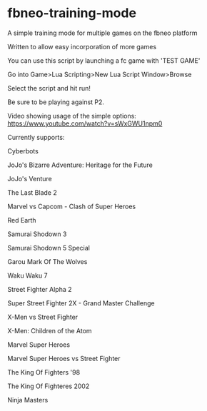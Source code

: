 # fbneo-training-mode
A simple training mode for multiple games on the fbneo platform

Written to allow easy incorporation of more games

You can use this script by launching a fc game with 'TEST GAME'

Go into Game>Lua Scripting>New Lua Script Window>Browse

Select the script and hit run!

Be sure to be playing against P2.


Video showing usage of the simple options: https://www.youtube.com/watch?v=sWxGWU1npm0


Currently supports:

Cyberbots

JoJo's Bizarre Adventure: Heritage for the Future

JoJo's Venture

The Last Blade 2

Marvel vs Capcom - Clash of Super Heroes

Red Earth

Samurai Shodown 3

Samurai Shodown 5 Special
 
Garou Mark Of The Wolves

Waku Waku 7

Street Fighter Alpha 2

Super Street Fighter 2X - Grand Master Challenge

X-Men vs Street Fighter

X-Men: Children of the Atom

Marvel Super Heroes

Marvel Super Heroes vs Street Fighter

The King Of Fighters '98

The King Of Fighteres 2002

Ninja Masters
